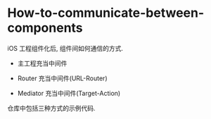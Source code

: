 # How-to-communicate-between-components
iOS 工程组件化后, 组件间如何通信的方式.

* 主工程充当中间件

* Router 充当中间件(URL-Router)

* Mediator 充当中间件(Target-Action)

仓库中包括三种方式的示例代码.